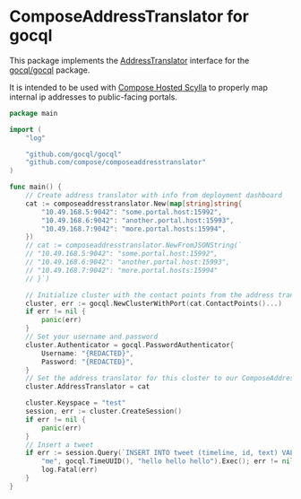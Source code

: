 ComposeAddressTranslator for gocql
=

This package implements the [AddressTranslator](https://github.com/gocql/gocql/blob/1f5574155a67802fea8f94d486fe95ea76178242/address_translators.go#L8) interface for the [gocql/gocql](https://github.com/gocql/gocql) package.

It is intended to be used with [Compose Hosted Scylla](https://www.compose.com/scylladb) to properly map internal ip addresses to public-facing portals.

```go
package main

import (
	"log"

	"github.com/gocql/gocql"
	"github.com/compose/composeaddresstranslator"
)

func main() {
    // Create address translator with info from deployment dashboard
	cat := composeaddresstranslator.New(map[string]string{
		"10.49.168.5:9042": "some.portal.host:15992",
		"10.49.168.6:9042": "another.portal.host:15993",
		"10.49.168.7:9042": "more.portal.hosts:15994",
	})
    // cat := composeaddresstranslator.NewFromJSONString(`
    // "10.49.168.5:9042": "some.portal.host:15992",
    // "10.49.168.6:9042": "another.portal.host:15993",
    // "10.49.168.7:9042": "more.portal.hosts:15994"
    // }`)

    // Initialize cluster with the contact points from the address translator.
	cluster, err := gocql.NewClusterWithPort(cat.ContactPoints()...)
	if err != nil {
		panic(err)
	}    
    // Set your username and password
	cluster.Authenticator = gocql.PasswordAuthenticator{
		Username: "{REDACTED}",
		Password: "{REDACTED}",
	}
    // Set the address translator for this cluster to our ComposeAddressTranslator
	cluster.AddressTranslator = cat

    cluster.Keyspace = "test"
	session, err := cluster.CreateSession()
	if err != nil {
		panic(err)
	}
	// Insert a tweet
	if err := session.Query(`INSERT INTO tweet (timeline, id, text) VALUES (?, ?, ?)`,
		"me", gocql.TimeUUID(), "hello hello hello").Exec(); err != nil {
		log.Fatal(err)
	}
}
```
